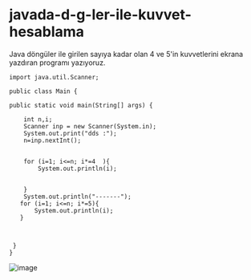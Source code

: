 # javada-d-g-ler-ile-kuvvet-hesablama
Java döngüler ile girilen sayıya kadar olan 4 ve 5'in kuvvetlerini ekrana yazdıran programı yazıyoruz.

    import java.util.Scanner;

    public class Main {

    public static void main(String[] args) {

        int n,i;
        Scanner inp = new Scanner(System.in);
        System.out.print("dds :");
        n=inp.nextInt();


        for (i=1; i<=n; i*=4  ){
            System.out.println(i);


        }
        System.out.println("-------");
       for (i=1; i<=n; i*=5){
           System.out.println(i);
       }



     }
    } 

![image](https://user-images.githubusercontent.com/107626332/180601571-150ce57a-42ab-405d-8a1d-ad77ffcdd53f.png)
